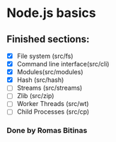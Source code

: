 # Node.js basics

## Finished sections:

- [x] File system (src/fs)
- [x] Command line interface(src/cli)
- [x] Modules(src/modules)
- [x] Hash (src/hash)
- [ ] Streams (src/streams)
- [ ] Zlib (src/zip)
- [ ] Worker Threads (src/wt)
- [ ] Child Processes (src/cp)
### Done by Romas Bitinas
